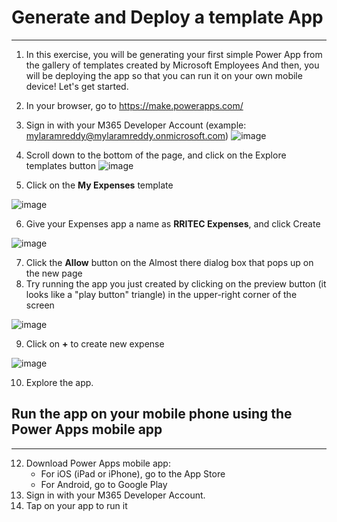 # Generate and Deploy a template App
----
1. In this exercise, you will be generating your first simple Power App from the gallery of templates created by Microsoft Employees And then, you will be deploying the app so that you can run it on your own mobile device! Let's get started.
2. In your browser, go to https://make.powerapps.com/
3. Sign in with your M365 Developer Account  (example: mylaramreddy@mylaramreddy.onmicrosoft.com)
![image](https://user-images.githubusercontent.com/20516321/133548323-b7fc1bb9-aa5d-45fb-b98b-0650669c4c06.png)

4. Scroll down to the bottom of the page, and click on the Explore templates button
![image](https://user-images.githubusercontent.com/20516321/133548414-44d3a7a5-f0ec-49a5-b79a-5bdc93dd5a99.png)

5. Click on the **My Expenses** template

![image](https://user-images.githubusercontent.com/20516321/133548569-c7e5cb7f-c9c9-418a-b267-e3451f247553.png)

6. Give your Expenses app a name as **RRITEC Expenses**, and click Create

![image](https://user-images.githubusercontent.com/20516321/133548754-29b377f1-4a20-4221-90fa-a702215200c3.png)

7. Click the **Allow** button on the Almost there dialog box that pops up on the new page
8. Try running the app you just created by clicking on the preview button (it looks like a "play button" triangle) in the upper-right corner of the screen

![image](https://user-images.githubusercontent.com/20516321/133549131-c7c019db-2036-4958-b2e5-85d9fb3c8641.png)

9. Click on **+** to create new expense

![image](https://user-images.githubusercontent.com/20516321/133549288-6bb6d6dc-d37f-4ce5-8318-75e4b9007b13.png)

10. Explore the app.
## Run the app on your mobile phone using the Power Apps mobile app
----
12. Download Power Apps mobile app:
    - For iOS (iPad or iPhone), go to the App Store
    - For Android, go to Google Play
13. Sign in with your M365 Developer Account.
14. Tap on your app to run it
